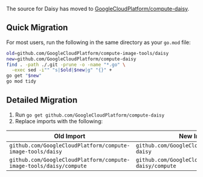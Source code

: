 The source for Daisy has moved to [GoogleCloudPlatform/compute-daisy](https://github.com/GoogleCloudPlatform/compute-daisy).

## Quick Migration

For most users, run the following in the same directory as your `go.mod` file:

```bash
old=github.com/GoogleCloudPlatform/compute-image-tools/daisy
new=github.com/GoogleCloudPlatform/compute-daisy
find . -path ./.git -prune -o -name "*.go" \
  -exec sed -i"" "s|$old|$new|g" "{}" +
go get "$new"
go mod tidy
```

## Detailed Migration

1. Run `go get github.com/GoogleCloudPlatform/compute-daisy`
2. Replace imports with the following:

| Old Import                                                         | New Import                                             |
|--------------------------------------------------------------------|--------------------------------------------------------|
| `github.com/GoogleCloudPlatform/compute-image-tools/daisy`         | `github.com/GoogleCloudPlatform/compute-daisy`         |
| `github.com/GoogleCloudPlatform/compute-image-tools/daisy/compute` | `github.com/GoogleCloudPlatform/compute-daisy/compute` |
